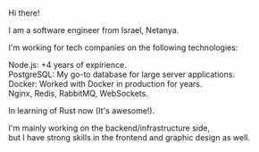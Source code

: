 Hi there!

I am a software engineer from Israel, Netanya.

I'm working for tech companies on the following technologies:

Node.js: +4 years of expirience.  
PostgreSQL: My go-to database for large server applications.  
Docker: Worked with Docker in production for years.  
Nginx, Redis, RabbitMQ, WebSockets. 

In learning of Rust now (It's awesome!).  

I'm mainly working on the backend/infrastructure side,   
but I have strong skills in the frontend and graphic design as well. 
